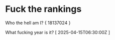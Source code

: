 # Fuck the rankings

Who the hell am I?
{ 18137024 }

What fucking year is it?
[ 2025-04-15T06:30:00Z ]
